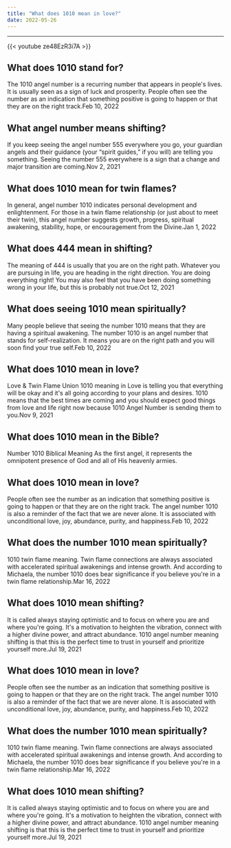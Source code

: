 ```yaml
---
title: "What does 1010 mean in love?"
date: 2022-05-26
---
```


---
{{< youtube ze48EzR3i7A >}}
## What does 1010 stand for?
The 1010 angel number is a recurring number that appears in people's lives. It is usually seen as a sign of luck and prosperity. People often see the number as an indication that something positive is going to happen or that they are on the right track.Feb 10, 2022

## What angel number means shifting?
If you keep seeing the angel number 555 everywhere you go, your guardian angels and their guidance (your “spirit guides,” if you will) are telling you something. Seeing the number 555 everywhere is a sign that a change and major transition are coming.Nov 2, 2021

## What does 1010 mean for twin flames?
In general, angel number 1010 indicates personal development and enlightenment. For those in a twin flame relationship (or just about to meet their twin), this angel number suggests growth, progress, spiritual awakening, stability, hope, or encouragement from the Divine.Jan 1, 2022

## What does 444 mean in shifting?
The meaning of 444 is usually that you are on the right path. Whatever you are pursuing in life, you are heading in the right direction. You are doing everything right! You may also feel that you have been doing something wrong in your life, but this is probably not true.Oct 12, 2021

## What does seeing 1010 mean spiritually?
Many people believe that seeing the number 1010 means that they are having a spiritual awakening. The number 1010 is an angel number that stands for self-realization. It means you are on the right path and you will soon find your true self.Feb 10, 2022

## What does 1010 mean in love?
Love & Twin Flame Union 1010 meaning in Love is telling you that everything will be okay and it's all going according to your plans and desires. 1010 means that the best times are coming and you should expect good things from love and life right now because 1010 Angel Number is sending them to you.Nov 9, 2021

## What does 1010 mean in the Bible?
Number 1010 Biblical Meaning As the first angel, it represents the omnipotent presence of God and all of His heavenly armies.

## What does 1010 mean in love?
People often see the number as an indication that something positive is going to happen or that they are on the right track. The angel number 1010 is also a reminder of the fact that we are never alone. It is associated with unconditional love, joy, abundance, purity, and happiness.Feb 10, 2022

## What does the number 1010 mean spiritually?
1010 twin flame meaning. Twin flame connections are always associated with accelerated spiritual awakenings and intense growth. And according to Michaela, the number 1010 does bear significance if you believe you're in a twin flame relationship.Mar 16, 2022

## What does 1010 mean shifting?
It is called always staying optimistic and to focus on where you are and where you're going. It's a motivation to heighten the vibration, connect with a higher divine power, and attract abundance. 1010 angel number meaning shifting is that this is the perfect time to trust in yourself and prioritize yourself more.Jul 19, 2021

## What does 1010 mean in love?
People often see the number as an indication that something positive is going to happen or that they are on the right track. The angel number 1010 is also a reminder of the fact that we are never alone. It is associated with unconditional love, joy, abundance, purity, and happiness.Feb 10, 2022

## What does the number 1010 mean spiritually?
1010 twin flame meaning. Twin flame connections are always associated with accelerated spiritual awakenings and intense growth. And according to Michaela, the number 1010 does bear significance if you believe you're in a twin flame relationship.Mar 16, 2022

## What does 1010 mean shifting?
It is called always staying optimistic and to focus on where you are and where you're going. It's a motivation to heighten the vibration, connect with a higher divine power, and attract abundance. 1010 angel number meaning shifting is that this is the perfect time to trust in yourself and prioritize yourself more.Jul 19, 2021

